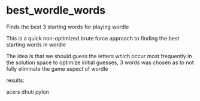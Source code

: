# best_wordle_words
Finds the best 3 starting words for playing wordle

This is a quick non-optimized brute force approach to finding the best starting words in wordle

The idea is that we should guess the letters which occur most frequently in the solution space to optimize initial guesses, 3 words was chosen as to not fully eliminate the game aspect of wordle


results:

acers
dhuti
pylon
